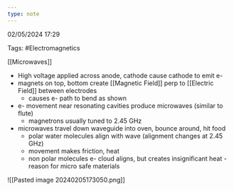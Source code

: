 ```yaml
---
type: note
---
```

02/05/2024 17:29

Tags: #Electromagnetics 

[[Microwaves]]
- High voltage applied across anode, cathode cause cathode to emit e-
- magnets on top, bottom create [[Magnetic Field]] perp to [[Electric Field]] between electrodes
	- causes e- path to bend as shown
- e- movement near resonating cavities produce microwaves (similar to flute)
	- magnetrons usually tuned to 2.45 GHz
- microwaves travel down waveguide into oven, bounce around, hit food 
	- polar water molecules align with wave (alignment changes at 2.45 GHz)
	- movement makes friction, heat
	- non polar molecules e- cloud aligns, but creates insignificant heat - reason for micro safe materials


![[Pasted image 20240205173050.png]]